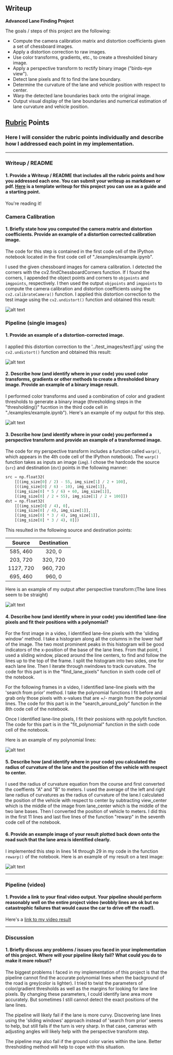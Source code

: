 ## Writeup 

**Advanced Lane Finding Project**

The goals / steps of this project are the following:

* Compute the camera calibration matrix and distortion coefficients given a set of chessboard images.
* Apply a distortion correction to raw images.
* Use color transforms, gradients, etc., to create a thresholded binary image.
* Apply a perspective transform to rectify binary image ("birds-eye view").
* Detect lane pixels and fit to find the lane boundary.
* Determine the curvature of the lane and vehicle position with respect to center.
* Warp the detected lane boundaries back onto the original image.
* Output visual display of the lane boundaries and numerical estimation of lane curvature and vehicle position.

[//]: # (Image References)

[image1]: ./output_images/Undistorted_chessboard.png "Undistorted"
[image2]: ./output_images/test_image.png "Road Transformed"
[image3]: ./output_images/thresholded_image.png "Binary Example"
[image4]: ./output_images/warped_image.png "Warp Example"
[image5]: ./output_images/polynomial_lines.png "Fit Visual"
[image6]: ./output_images/rewarped_image.png "Output"
[video1]: ./project_video_output.mp4 "Video"

## [Rubric](https://review.udacity.com/#!/rubrics/571/view) Points

### Here I will consider the rubric points individually and describe how I addressed each point in my implementation.  

---

### Writeup / README

#### 1. Provide a Writeup / README that includes all the rubric points and how you addressed each one.  You can submit your writeup as markdown or pdf.  [Here](https://github.com/udacity/CarND-Advanced-Lane-Lines/blob/master/writeup_template.md) is a template writeup for this project you can use as a guide and a starting point.  

You're reading it!

### Camera Calibration

#### 1. Briefly state how you computed the camera matrix and distortion coefficients. Provide an example of a distortion corrected calibration image.

The code for this step is contained in the first code cell of the IPython notebook located in the first code cell of "./examples/example.ipynb".

I used the given chessboard images for camera calibration. I detected the corners with the cv2.findChessboardCorners function. If I found the corners, I appended the object points and corners to `objpoints` and `imgpoints`, respectively. I then used the output `objpoints` and `imgpoints` to compute the camera calibration and distortion coefficients using the `cv2.calibrateCamera()` function.  I applied this distortion correction to the test image using the `cv2.undistort()` function and obtained this result: 

![alt text][image1]

### Pipeline (single images)

#### 1. Provide an example of a distortion-corrected image.

I applied this distortion correction to the '../test_images/test1.jpg' using the `cv2.undistort()` function and obtained this result: 

![alt text][image2]

#### 2. Describe how (and identify where in your code) you used color transforms, gradients or other methods to create a thresholded binary image.  Provide an example of a binary image result.

I performed color transforms and used a combination of color and gradient thresholds to generate a binary image (thresholding steps in the "thresholding()" fucntion in the third code cell in "./examples/example.ipynb").  Here's an example of my output for this step.

![alt text][image3]

#### 3. Describe how (and identify where in your code) you performed a perspective transform and provide an example of a transformed image.

The code for my perspective transform includes a function called `warp()`, which appears in the 4th code cell of the IPython notebook).  The `warp()` function takes as inputs an image (`img`).  I chose the hardcode the source (`src`) and destination (`dst`) points in the following manner:

```python
src = np.float32(
    [[(img_size[0] / 2) - 55, img_size[1] / 2 + 100],
    [((img_size[0] / 6) - 10), img_size[1]],
    [(img_size[0] * 5 / 6) + 60, img_size[1]],
    [(img_size[0] / 2 + 55), img_size[1] / 2 + 100]])
dst = np.float32(
    [[(img_size[0] / 4), 0],
    [(img_size[0] / 4), img_size[1]],
    [(img_size[0] * 3 / 4), img_size[1]],
    [(img_size[0] * 3 / 4), 0]])
```

This resulted in the following source and destination points:

| Source        | Destination   | 
|:-------------:|:-------------:| 
| 585, 460      | 320, 0        | 
| 203, 720      | 320, 720      |
| 1127, 720     | 960, 720      |
| 695, 460      | 960, 0        |

Here is an example of my output after perspective transform:(The lane lines seem to be straight)

![alt text][image4]

#### 4. Describe how (and identify where in your code) you identified lane-line pixels and fit their positions with a polynomial?

For the first image in a video, I identified lane-line pixels with the 'sliding window' method. I take a histogram along all the columns in the lower half of the image. The two most prominent peaks in this histogram will be good indicators of the x-position of the base of the lane lines. From that point, I used a sliding window, placed around the line centers, to find and follow the lines up to the top of the frame. I split the histogram into two sides, one for each lane line. Then I iterate through nwindows to track curvature. The code for this part is in the "find_lane_pixels" function in sixth code cell of the notebook.

For the following frames in a video, I identified lane-line pixels with the 'search from prior' method. I take the polynomial functions I fit before and grab only those pixels with x-values that are +/- margin from the polynomial lines. The code for this part is in the "search_around_poly" function in the 8th code cell of the notebook.

Once I identified lane-line pixels, I fit their posisions with np.polyfit function. The code for this part is in the "fit_polynomial" function in the sixth code cell of the notebook.

Here is an example of my polynomial lines:

![alt text][image5]

#### 5. Describe how (and identify where in your code) you calculated the radius of curvature of the lane and the position of the vehicle with respect to center.

I used the radius of curvature equation from the course and first converted the coeffients "A" and "B" to meters. I used the average of the left and right lane radius of curvatures as the radius of curvature of the lane.I calculated the position of the vehicle with respect to center by subtracting view_center which is the middle of the image from lane_center which is the middle of the two lane bases. Then I converted the position of vehicle to meters. I did this in the first 11 lines and last five lines of the function "rewarp" in the seventh code cell of the notebook.


#### 6. Provide an example image of your result plotted back down onto the road such that the lane area is identified clearly.

I implemented this step in lines 14 through 29 in my code in the function `rewarp()` of the notebook.  Here is an example of my result on a test image:

![alt text][image6]

---

### Pipeline (video)

#### 1. Provide a link to your final video output.  Your pipeline should perform reasonably well on the entire project video (wobbly lines are ok but no catastrophic failures that would cause the car to drive off the road!).

Here's a [link to my video result](./project_video_output.mp4)

---

### Discussion

#### 1. Briefly discuss any problems / issues you faced in your implementation of this project.  Where will your pipeline likely fail?  What could you do to make it more robust?

The biggest problems I faced in my implementation of this project is that the pipeline cannot find the accurate polynomial lines when the background of the road is grey(color is lighter). I tried to twist the parameters of color/gradient thresholds as well as the margins for looking for lane line pixels. By changing these parameters, I could identify lane area more accurately. But sometimes I still cannot detect the exact positions of the lane lines.

The pipeline will likely fail if the lane is more curvy. Discovering lane lines using the 'sliding windows' approach instead of 'search from prior' seems to help, but still fails if the turn is very sharp. In that case, cameras with adjusting angles will likely help with the perspective transform step. 

The pipeline may also fail if the ground color varies within the lane. Better thresholding method will help to cope with this situation.

